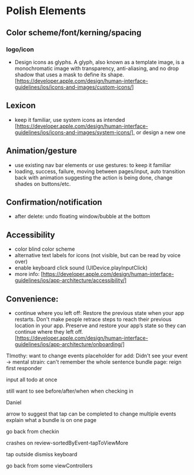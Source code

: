 #  Polish Elements

## Color scheme/font/kerning/spacing
### logo/icon
- Design icons as glyphs. A glyph, also known as a template image, is a monochromatic image with transparency, anti-aliasing, and no drop shadow that uses a mask to define its shape. [https://developer.apple.com/design/human-interface-guidelines/ios/icons-and-images/custom-icons/]

## Lexicon
- keep it familiar, use system icons as intended [https://developer.apple.com/design/human-interface-guidelines/ios/icons-and-images/system-icons/], or design a new one


## Animation/gesture
- use existing nav bar elements or use gestures: to keep it familiar
- loading, success, failure, moving between pages/input, auto transition back with animation suggesting the action is being done, change shades on buttons/etc.

## Confirmation/notification
- after delete: undo floating window/bubble at the bottom

## Accessibility
- color blind color scheme
- alternative text labels for icons (not visible, but can be read by voice over)
- enable keyboard click sound (UIDevice.playInputClick)
- more info: [https://developer.apple.com/design/human-interface-guidelines/ios/app-architecture/accessibility/]

## Convenience:
- continue where you left off: Restore the previous state when your app restarts. Don't make people retrace steps to reach their previous location in your app. Preserve and restore your app’s state so they can continue where they left off. [https://developer.apple.com/design/human-interface-guidelines/ios/app-architecture/onboarding/]





TImothy:
want to change events
placeholder for add: Didn't see your event -> 
mental strain: can't remember the whole sentence
bundle page: reign first responder

input all todo at once

still want to see before/after/when when checking in


Daniel

arrow to suggest that tap can be completed to change
multiple events
explain what a bundle is 
on one page

go back from checkin

crashes on review-sortedByEvent-tapToViewMore



tap outside dismiss keyboard

go back from some viewControllers

